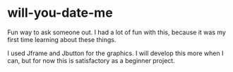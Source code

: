 # will-you-date-me
Fun way to ask someone out. I had a lot of fun with this, because it was my first time learning about these things. 

I used Jframe and Jbutton for the graphics. I will develop this more when I can, but for now this is satisfactory as a beginner project. 
